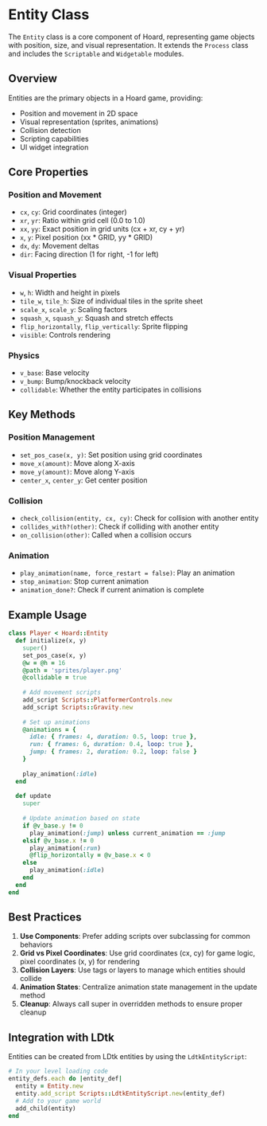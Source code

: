 # Entity Class

The `Entity` class is a core component of Hoard, representing game objects with position, size, and visual representation. It extends the `Process` class and includes the `Scriptable` and `Widgetable` modules.

## Overview

Entities are the primary objects in a Hoard game, providing:
- Position and movement in 2D space
- Visual representation (sprites, animations)
- Collision detection
- Scripting capabilities
- UI widget integration

## Core Properties

### Position and Movement
- `cx`, `cy`: Grid coordinates (integer)
- `xr`, `yr`: Ratio within grid cell (0.0 to 1.0)
- `xx`, `yy`: Exact position in grid units (cx + xr, cy + yr)
- `x`, `y`: Pixel position (xx * GRID, yy * GRID)
- `dx`, `dy`: Movement deltas
- `dir`: Facing direction (1 for right, -1 for left)

### Visual Properties
- `w`, `h`: Width and height in pixels
- `tile_w`, `tile_h`: Size of individual tiles in the sprite sheet
- `scale_x`, `scale_y`: Scaling factors
- `squash_x`, `squash_y`: Squash and stretch effects
- `flip_horizontally`, `flip_vertically`: Sprite flipping
- `visible`: Controls rendering

### Physics
- `v_base`: Base velocity
- `v_bump`: Bump/knockback velocity
- `collidable`: Whether the entity participates in collisions

## Key Methods

### Position Management
- `set_pos_case(x, y)`: Set position using grid coordinates
- `move_x(amount)`: Move along X-axis
- `move_y(amount)`: Move along Y-axis
- `center_x`, `center_y`: Get center position

### Collision
- `check_collision(entity, cx, cy)`: Check for collision with another entity
- `collides_with?(other)`: Check if colliding with another entity
- `on_collision(other)`: Called when a collision occurs

### Animation
- `play_animation(name, force_restart = false)`: Play an animation
- `stop_animation`: Stop current animation
- `animation_done?`: Check if current animation is complete

## Example Usage

```ruby
class Player < Hoard::Entity
  def initialize(x, y)
    super()
    set_pos_case(x, y)
    @w = @h = 16
    @path = 'sprites/player.png'
    @collidable = true
    
    # Add movement scripts
    add_script Scripts::PlatformerControls.new
    add_script Scripts::Gravity.new
    
    # Set up animations
    @animations = {
      idle: { frames: 4, duration: 0.5, loop: true },
      run: { frames: 6, duration: 0.4, loop: true },
      jump: { frames: 2, duration: 0.2, loop: false }
    }
    
    play_animation(:idle)
  end
  
  def update
    super
    
    # Update animation based on state
    if @v_base.y != 0
      play_animation(:jump) unless current_animation == :jump
    elsif @v_base.x != 0
      play_animation(:run)
      @flip_horizontally = @v_base.x < 0
    else
      play_animation(:idle)
    end
  end
end
```

## Best Practices

1. **Use Components**: Prefer adding scripts over subclassing for common behaviors
2. **Grid vs Pixel Coordinates**: Use grid coordinates (cx, cy) for game logic, pixel coordinates (x, y) for rendering
3. **Collision Layers**: Use tags or layers to manage which entities should collide
4. **Animation States**: Centralize animation state management in the update method
5. **Cleanup**: Always call super in overridden methods to ensure proper cleanup

## Integration with LDtk

Entities can be created from LDtk entities by using the `LdtkEntityScript`:

```ruby
# In your level loading code
entity_defs.each do |entity_def|
  entity = Entity.new
  entity.add_script Scripts::LdtkEntityScript.new(entity_def)
  # Add to your game world
  add_child(entity)
end
```
